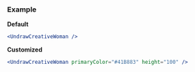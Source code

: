### Example

**Default**
```jsx
<UndrawCreativeWoman />
```

**Customized**
```jsx
<UndrawCreativeWoman primaryColor="#41B883" height="100" />
```
